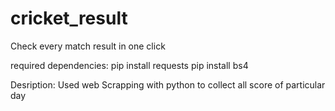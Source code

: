 # cricket_result
Check every match result in one click 

required dependencies:
pip install requests
pip install bs4

Desription:
Used web Scrapping with python to collect all score of particular day
